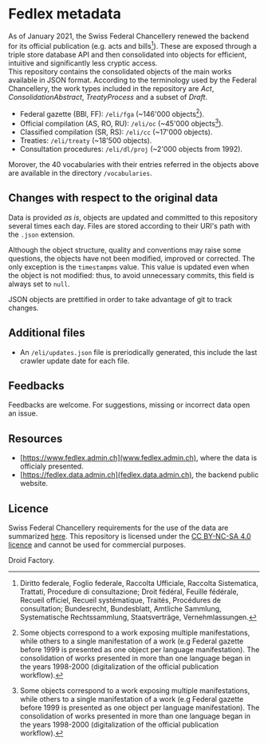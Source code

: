 # Fedlex metadata
As of January 2021, the Swiss Federal Chancellery renewed the backend for its official publication (e.g. acts and bills[^1]). 
These are exposed through a triple store database API and then consolidated into objects for efficient, intuitive and significantly less cryptic access.  
This repository contains the consolidated objects of the main works available in JSON format. According to the terminology used by the Federal Chancellery, the work types included in the repository are _Act_, _ConsolidationAbstract_, _TreatyProcess_ and a subset of _Draft_.

[^1]: Diritto federale, Foglio federale, Raccolta Ufficiale, Raccolta Sistematica, Trattati, Procedure di consultazione; Droit fédéral, Feuille fédérale, Recueil officiel, Recueil systématique, Traités, Procédures de consultation; Bundesrecht, Bundesblatt, Amtliche Sammlung, Systematische Rechtssammlung, Staatsverträge, Vernehmlassungen.

- Federal gazette (BBl, FF): ``/eli/fga`` (~146'000 objects[^2]).
- Official compilation (AS, RO, RU): ``/eli/oc`` (~45'000 objects[^2]).
- Classified compilation (SR, RS): ``/eli/cc`` (~17'000 objects).
- Treaties: ``/eli/treaty`` (~18'500 objects).
- Consultation procedures: ``/eli/dl/proj`` (~2'000 objects from 1992). 

Morover, the 40 vocabularies with their entries referred in the objects above are available in the directory ``/vocabularies``. 

[^2]: Some objects correspond to a work exposing multiple manifestations, while others to a single manifestation of a work (e.g Federal gazette before 1999 is presented as one object per language manifestation). The consolidation of works presented in more than one language began in the years 1998-2000 (digitalization of the official publication workflow). 

## Changes with respect to the original data
Data is provided _as is_, objects are updated and committed to this repository several times each day. Files are stored according to their URI's path with the ``.json`` extension.

Although the object structure, quality and conventions may raise some questions, the objects have not been modified, improved or corrected. The only exception is the ``timestampms`` value. This value is updated even when the object is not modified: thus, to avoid unnecessary commits, this field is always set to ``null``. 

JSON objects are prettified in order to take advantage of git to track changes.

## Additional files
- An ``/eli/updates.json`` file is preriodically generated, this include the last crawler update date for each file. 

## Feedbacks
Feedbacks are welcome. For suggestions, missing or incorrect data open an issue.

## Resources
- [https://www.fedlex.admin.ch](www.fedlex.admin.ch), where the data is officialy presented.
- [https://fedlex.data.admin.ch](fedlex.data.admin.ch), the backend public website.

## Licence
Swiss Federal Chancellery requirements for the use of the data are summarized [here](https://www.fedlex.admin.ch/fr/broadcasters). This repository is licensed under the [CC BY-NC-SA 4.0 licence](https://creativecommons.org/licenses/by-nc-sa/4.0/) and cannot be used for commercial purposes. 

Droid Factory.
